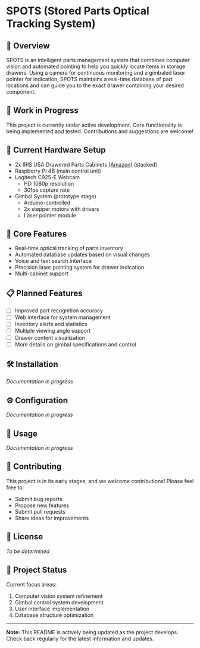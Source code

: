 # SPOTS (Stored Parts Optical Tracking System)

## 🎯 Overview
SPOTS is an intelligent parts management system that combines computer vision and automated pointing to help you quickly locate items in storage drawers. Using a camera for continuous monitoring and a gimbaled laser pointer for indication, SPOTS maintains a real-time database of part locations and can guide you to the exact drawer containing your desired component.

## 🚧 Work in Progress
This project is currently under active development. Core functionality is being implemented and tested. Contributions and suggestions are welcome!

## 🔧 Current Hardware Setup
- 2x IRIS USA Drawered Parts Cabinets [(Amazon)](https://www.amazon.com/gp/product/B07DFBSG4H) (stacked)
- Raspberry Pi 4B (main control unit)
- Logitech C925-E Webcam
  - HD 1080p resolution
  - 30fps capture rate
- Gimbal System (prototype stage)
  - Arduino-controlled
  - 2x stepper motors with drivers
  - Laser pointer module

## 🧠 Core Features
- Real-time optical tracking of parts inventory
- Automated database updates based on visual changes
- Voice and text search interface
- Precision laser pointing system for drawer indication
- Multi-cabinet support

## 📋 Planned Features
- [ ] Improved part recognition accuracy
- [ ] Web interface for system management
- [ ] Inventory alerts and statistics
- [ ] Multiple viewing angle support
- [ ] Drawer content visualization
- [ ] More details on gimbal specifications and control

## 🛠️ Installation
*Documentation in progress*

## ⚙️ Configuration
*Documentation in progress*

## 📖 Usage
*Documentation in progress*

## 🤝 Contributing
This project is in its early stages, and we welcome contributions! Please feel free to:
- Submit bug reports
- Propose new features
- Submit pull requests
- Share ideas for improvements

## 📝 License
*To be determined*

## 🔄 Project Status
Current focus areas:
1. Computer vision system refinement
2. Gimbal control system development
3. User interface implementation
4. Database structure optimization

---
**Note:** This README is actively being updated as the project develops. Check back regularly for the latest information and updates.